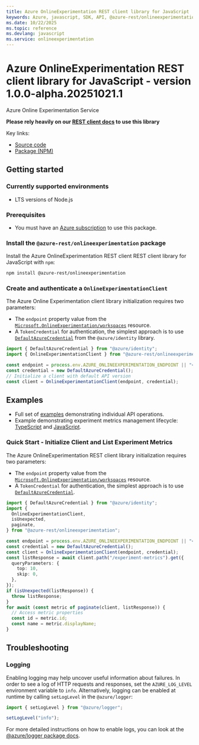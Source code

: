 ```yaml
---
title: Azure OnlineExperimentation REST client library for JavaScript
keywords: Azure, javascript, SDK, API, @azure-rest/onlineexperimentation, onlineexperimentation
ms.date: 10/22/2025
ms.topic: reference
ms.devlang: javascript
ms.service: onlineexperimentation
---
```

# Azure OnlineExperimentation REST client library for JavaScript - version 1.0.0-alpha.20251021.1 


Azure Online Experimentation Service

**Please rely heavily on our [REST client docs](https://github.com/Azure/azure-sdk-for-js/blob/main/documentation/rest-clients.md) to use this library**

Key links:

- [Source code](https://github.com/Azure/azure-sdk-for-js/tree/main/sdk/onlineexperimentation/onlineexperimentation-rest)
- [Package (NPM)](https://www.npmjs.com/package/@azure-rest/onlineexperimentation)

## Getting started

### Currently supported environments

- LTS versions of Node.js

### Prerequisites

- You must have an [Azure subscription](https://azure.microsoft.com/free/) to use this package.

### Install the `@azure-rest/onlineexperimentation` package

Install the Azure OnlineExperimentation REST client REST client library for JavaScript with `npm`:

```bash
npm install @azure-rest/onlineexperimentation
```

### Create and authenticate a `OnlineExperimentationClient`

The Azure Online Experimentation client library initialization requires two parameters:

- The `endpoint` property value from the [`Microsoft.OnlineExperimentation/workspaces`](https://learn.microsoft.com/azure/templates/microsoft.onlineexperimentation/workspaces) resource.
- A `TokenCredential` for authentication, the simplest approach is to use [`DefaultAzureCredential`](https://github.com/Azure/azure-sdk-for-js/tree/main/sdk/identity/identity#defaultazurecredential) from the `@azure/identity` library.

```ts snippet:InitializeClient
import { DefaultAzureCredential } from "@azure/identity";
import { OnlineExperimentationClient } from "@azure-rest/onlineexperimentation";

const endpoint = process.env.AZURE_ONLINEEXPERIMENTATION_ENDPOINT || "<endpoint>";
const credential = new DefaultAzureCredential();
// Initialize a client with default API version
const client = OnlineExperimentationClient(endpoint, credential);
```

## Examples

- Full set of [examples](https://github.com/Azure/azure-sdk-for-js/tree/main/sdk/onlineexperimentation/onlineexperimentation-rest/EXAMPLES.md) demonstrating individual API operations.
- Example demonstrating experiment metrics management lifecycle: [TypeScript](https://github.com/Azure/azure-sdk-for-js/tree/main/sdk/onlineexperimentation/onlineexperimentation-rest/samples/v1-beta/typescript/README.md) and [JavaScript](https://github.com/Azure/azure-sdk-for-js/tree/main/sdk/onlineexperimentation/onlineexperimentation-rest/samples/v1-beta/javascript/README.md).

### Quick Start - Initialize Client and List Experiment Metrics

The Azure OnlineExperimentation REST client library initialization requires two parameters:

- The `endpoint` property value from the [`Microsoft.OnlineExperimentation/workspaces`](https://learn.microsoft.com/azure/templates/microsoft.onlineexperimentation/workspaces) resource.
- A `TokenCredential` for authentication, the simplest approach is to use [`DefaultAzureCredential`](https://github.com/Azure/azure-sdk-for-js/blob/main/sdk/identity/identity/README.md#defaultazurecredential).

```ts snippet:ListExperimentMetrics
import { DefaultAzureCredential } from "@azure/identity";
import {
  OnlineExperimentationClient,
  isUnexpected,
  paginate,
} from "@azure-rest/onlineexperimentation";

const endpoint = process.env.AZURE_ONLINEEXPERIMENTATION_ENDPOINT || "<endpoint>";
const credential = new DefaultAzureCredential();
const client = OnlineExperimentationClient(endpoint, credential);
const listResponse = await client.path("/experiment-metrics").get({
  queryParameters: {
    top: 10,
    skip: 0,
  },
});
if (isUnexpected(listResponse)) {
  throw listResponse;
}
for await (const metric of paginate(client, listResponse)) {
  // Access metric properties
  const id = metric.id;
  const name = metric.displayName;
}
```

## Troubleshooting

### Logging

Enabling logging may help uncover useful information about failures. In order to see a log of HTTP requests and responses, set the `AZURE_LOG_LEVEL` environment variable to `info`. Alternatively, logging can be enabled at runtime by calling `setLogLevel` in the `@azure/logger`:

```ts snippet:SetLogLevel
import { setLogLevel } from "@azure/logger";

setLogLevel("info");
```

For more detailed instructions on how to enable logs, you can look at the [@azure/logger package docs](https://github.com/Azure/azure-sdk-for-js/tree/main/sdk/core/logger).

